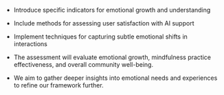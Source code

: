 - Introduce specific indicators for emotional growth and understanding
- Include methods for assessing user satisfaction with AI support
- Implement techniques for capturing subtle emotional shifts in interactions

- The assessment will evaluate emotional growth, mindfulness practice effectiveness, and overall community well-being.
- We aim to gather deeper insights into emotional needs and experiences to refine our framework further.